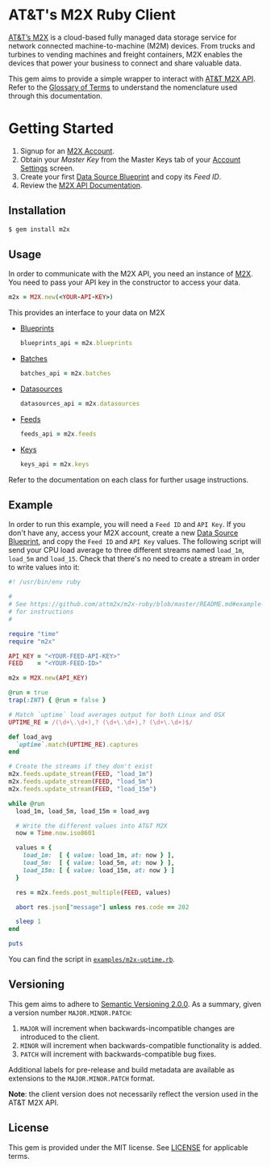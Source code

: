 # AT&T's M2X Ruby Client

[AT&T’s M2X](https://m2x.att.com/) is a cloud-based fully managed data storage service for network connected machine-to-machine (M2M) devices. From trucks and turbines to vending machines and freight containers, M2X enables the devices that power your business to connect and share valuable data.

This gem aims to provide a simple wrapper to interact with [AT&T M2X API](https://m2x.att.com/developer/documentation/overview). Refer to the [Glossary of Terms](https://m2x.att.com/developer/documentation/glossary) to understand the nomenclature used through this documentation.


Getting Started
==========================
1. Signup for an [M2X Account](https://m2x.att.com/signup).
2. Obtain your _Master Key_ from the Master Keys tab of your [Account Settings](https://m2x.att.com/account) screen.
2. Create your first [Data Source Blueprint](https://m2x.att.com/blueprints) and copy its _Feed ID_.
3. Review the [M2X API Documentation](https://m2x.att.com/developer/documentation/overview).

## Installation

```bash
$ gem install m2x
```

## Usage

In order to communicate with the M2X API, you need an instance of [M2X](lib/m2x.rb). You need to pass your API key in the constructor to access your data.

```ruby
m2x = M2X.new(<YOUR-API-KEY>)
```

This provides an interface to your data on M2X

- [Blueprints](lib/m2x/blueprints.rb)
  ```ruby
  blueprints_api = m2x.blueprints
  ```

- [Batches](lib/m2x/batches.rb)
  ```ruby
  batches_api = m2x.batches
  ```
- [Datasources](lib/m2x/datasources.rb)
  ```ruby
  datasources_api = m2x.datasources
  ```

- [Feeds](lib/m2x/feeds.rb)
  ```ruby
  feeds_api = m2x.feeds
  ```

- [Keys](lib/m2x/keys.rb)
  ```ruby
  keys_api = m2x.keys
  ```

Refer to the documentation on each class for further usage instructions.

## Example

In order to run this example, you will need a `Feed ID` and `API Key`. If you don't have any, access your M2X account, create a new [Data Source Blueprint](https://m2x.att.com/blueprints), and copy the `Feed ID` and `API Key` values. The following script will send your CPU load average to three different streams named `load_1m`, `load_5m` and `load_15`. Check that there's no need to create a stream in order to write values into it:

```ruby
#! /usr/bin/env ruby

#
# See https://github.com/attm2x/m2x-ruby/blob/master/README.md#example-usage
# for instructions
#

require "time"
require "m2x"

API_KEY = "<YOUR-FEED-API-KEY>"
FEED    = "<YOUR-FEED-ID>"

m2x = M2X.new(API_KEY)

@run = true
trap(:INT) { @run = false }

# Match `uptime` load averages output for both Linux and OSX
UPTIME_RE = /(\d+\.\d+),? (\d+\.\d+),? (\d+\.\d+)$/

def load_avg
  `uptime`.match(UPTIME_RE).captures
end

# Create the streams if they don't exist
m2x.feeds.update_stream(FEED, "load_1m")
m2x.feeds.update_stream(FEED, "load_5m")
m2x.feeds.update_stream(FEED, "load_15m")

while @run
  load_1m, load_5m, load_15m = load_avg

  # Write the different values into AT&T M2X
  now = Time.now.iso8601

  values = {
    load_1m:  [ { value: load_1m, at: now } ],
    load_5m:  [ { value: load_5m, at: now } ],
    load_15m: [ { value: load_15m, at: now } ]
  }

  res = m2x.feeds.post_multiple(FEED, values)

  abort res.json["message"] unless res.code == 202

  sleep 1
end

puts

```

You can find the script in [`examples/m2x-uptime.rb`](examples/m2x-uptime.rb).

## Versioning

This gem aims to adhere to [Semantic Versioning 2.0.0](http://semver.org/). As a summary, given a version number `MAJOR.MINOR.PATCH`:

1. `MAJOR` will increment when backwards-incompatible changes are introduced to the client.
2. `MINOR` will increment when backwards-compatible functionality is added.
3. `PATCH` will increment with backwards-compatible bug fixes.

Additional labels for pre-release and build metadata are available as extensions to the `MAJOR.MINOR.PATCH` format.

**Note**: the client version does not necessarily reflect the version used in the AT&T M2X API.

## License

This gem is provided under the MIT license. See [LICENSE](LICENSE) for applicable terms.
